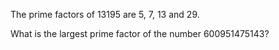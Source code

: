 The prime factors of 13195 are 5, 7, 13 and 29.

What is the largest prime factor of the number 600951475143?